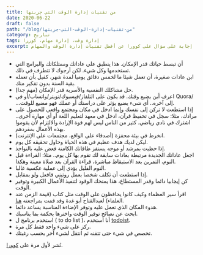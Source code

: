 ```yaml
---
title: من تقنيات إدارة الوقت التي جربتها
date: 2020-06-22
draft: false
path: "/blog/من-تقنيات-إدارة-الوقت-التي-جربتها"
category: تباريح
tags: إدارة وقت، إدارة مهام، كوررا
excerpt: إجابة على سؤال على كوورا عن أفضل تقنيات إدارة الوقت والمهام
---
```


-   أن تبسط حياتك قدر الإمكان. هذا ينطبق على عاداتك وممتلكاتك والبرامج التي تستخدمها وكل شيء. لكن أرجوك لا تتطرف في ذلك.
-   ابن عادات صغيرة، أن تعمل شيئا ما لخمس دقائق يوميا لمدة شهر، كفيل بأن تعمله بقية السنة بدون تفكير منك.
-   حل مشاكلك النفسية والأسرية قدر الإمكان (مهم جدا).
-   اعرف أين يضيع وقتك. قد يكون على التلفاز/فيسبوك/تويتر/واتساب/أو في Quora/ ...إلى آخره.. أي شيء يضيع يؤثر على دراستك أو عملك فهو مضيع للوقت.
-   إذا استطعت لا تركن إلى نفسك وإنما ادخل في مكان ومجتمع واقعي للحصول على مرادك، مثلا: سجل في تحفيظ قرآن، ادخل في معهد لتعليم اللغة أو أي مهارة أخرى.. اشترك في نادي رياضي. كثير من الناس ليس لهم قوة الإرادة والالتزام لأن يقوموا بهذه الأعمال بمفردهم.
-   انخرط في بيئة محفزة (أصدقاء على الواقع، مجتمعات على الإنترنت).
-   ليكن لديك هدف عظيم في هذه الحياة وحاول تحقيقه كل يوم.
-   إذا حظيت بمرشد أو موجه يستفز طاقاتك الكامنة فعض عليه بالنواجذ.
-   اجعل عاداتك الجديدة مرتبطة بعادات سابقة لك تقوم بها كل يوم.. مثلا: القراءة قبل النوم، التمرين بعد الاستيقاظ مباشرة، قراءة القرآن بعد صلاة معينة وهكذا.
-   النوم القليل يؤدي إلى عملية عكسية غالبا.
-   إذا استطعت أن تكلف شخصا بعمل روتيني فافعل ولو بمقابل.
-   كن إيجابيا دائما وقدر المستطاع، هذا يمنحك الوقود لتنفيذ الأعمال الكبيرة وتوفير الوقت.
-   اقرأ سير العظماء وكيف كانوا يحافظون على الوقت مثل كتاب (قيمة الزمن عند العلماء) لعبدالفتاح أبو غدة وقد قمت بمراجعته [هنا](http://www.watheq.xyz/post.php?p_id=47 "www.watheq.xyz").
-   هدوء المكان الذي تعمل عليه وتوفر الإضاءة المناسبة يساعد دائما.
-   ابحث عن نصائح توفير الوقت واخترها بحكمة بما يناسبك.
-   استخدم برنامج ل ( to do list )، أنا أستخدم [todoist](https://todoist.com/ "todoist.com").
-   ركز على شيء واحد فقط كل مرة.
-   تخصص في شيء حتى تتقنه ثم انتقل لشيء آخر بحسب رغبتك.

نُشر لأول مرة على [كوورا](https://ar.quora.com/%D9%85%D8%A7-%D9%87%D9%8A-%D8%A3%D9%81%D8%B6%D9%84-%D8%AA%D9%82%D9%86%D9%8A%D8%A7%D8%AA-%D9%88%D8%A3%D8%B3%D8%A7%D9%84%D9%8A%D8%A8-%D8%A5%D8%AF%D8%A7%D8%B1%D8%A9-%D8%A7%D9%84%D9%88%D9%82%D8%AA/answers/179567904).
